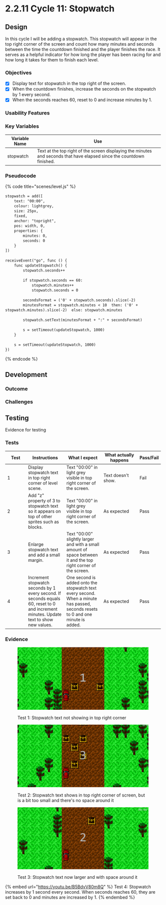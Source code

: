 # 2.2.11 Cycle 11: Stopwatch

## Design

In this cycle I will be adding a stopwatch. This stopwatch will appear in the top right corner of the screen and count how many minutes and seconds between the time the countdown finished and the player finishes the race. It serves as a helpful indicator for how long the player has been racing for and how long it takes for them to finish each level.

### Objectives

* [x] Display text for stopwatch in the top right of the screen.
* [x] When the countdown finishes, increase the seconds on the stopwatch by 1 every second.
* [x] When the seconds reaches 60, reset to 0 and increase minutes by 1.

### Usability Features

### Key Variables

| Variable Name | Use                                                                                                                    |
| ------------- | ---------------------------------------------------------------------------------------------------------------------- |
| stopwatch     | Text at the top right of the screen displaying the minutes and seconds that have elapsed since the countdown finished. |

### Pseudocode

{% code title="scenes/level.js" %}
```
stopwatch = add([
    text: "00:00",
    colour: lightgrey,
    size: 25px,
    fixed,
    anchor: "topright",
    pos: width, 0,
    properties: {
        minutes: 0,
        seconds: 0
    }
])

receiveEvent("go", func () {
    func updateStopwatch() {
        stopwatch.seconds++
        
        if stopwatch.seconds == 60:
            stopwatch.minutes++
            stopwatch.seconds = 0
            
        secondsFormat = ('0' + stopwatch.seconds).slice(-2)
        minutesFormat = stopwatch.minutes < 10  then: ('0' + stopwatch.minutes).slice(-2)  else: stopwatch.minutes

        stopwatch.setText(minutesFormat + ":" + secondsFormat)
        
        s = setTimeout(updateStopwatch, 1000)
    }
    
    s = setTimeout(updateStopwatch, 1000)
})
```
{% endcode %}

## Development

### Outcome



### Challenges



## Testing

Evidence for testing

### Tests

<table><thead><tr><th width="95">Test</th><th width="158">Instructions</th><th width="171">What I expect</th><th width="174">What actually happens</th><th>Pass/Fail</th></tr></thead><tbody><tr><td>1</td><td>Display stopwatch text in top right corner of level scene.</td><td>Text "00:00" in light grey visible in top right corner of the screen.</td><td>Text doesn't show.</td><td>Fail</td></tr><tr><td>2</td><td>Add "z" property of 3 to stopwatch text so it appears on top of other sprites such as blocks.</td><td>Text "00:00" in light grey visible in top right corner of the screen.</td><td>As expected</td><td>Pass</td></tr><tr><td>3</td><td>Enlarge stopwatch text and add a small margin.</td><td>Text "00:00" slightly larger and with a small amount of space between it and the top right corner of the screen.</td><td>As expected</td><td>Pass</td></tr><tr><td>4</td><td>Increment stopwatch seconds by 1 every second. If seconds equals 60, reset to 0 and increment minutes. Update text to show new values.</td><td>One second is added onto the stopwatch text every second. When a minute has passed, seconds resets to 0 and one minute is added.</td><td>As expected</td><td>Pass</td></tr></tbody></table>

### Evidence

<figure><img src="../.gitbook/assets/image (53).png" alt=""><figcaption><p>Test 1: Stopwatch text not showing in top right corner</p></figcaption></figure>

<figure><img src="../.gitbook/assets/image (54).png" alt=""><figcaption><p>Test 2: Stopwatch text shows in top right corner of screen, but is a bit too small and there's no space around it</p></figcaption></figure>

<figure><img src="../.gitbook/assets/image (55).png" alt=""><figcaption><p>Test 3: Stopwatch text now larger and with space around it</p></figcaption></figure>

{% embed url="https://youtu.be/B5BdvV80m8Q" %}
Test 4: Stopwatch increases by 1 second every second. When seconds reaches 60, they are set back to 0 and minutes are increased by 1.
{% endembed %}
